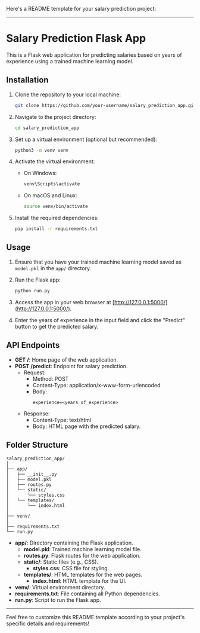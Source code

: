 Here's a README template for your salary prediction project:

---

# Salary Prediction Flask App

This is a Flask web application for predicting salaries based on years of experience using a trained machine learning model.

## Installation

1. Clone the repository to your local machine:

    ```bash
    git clone https://github.com/your-username/salary_prediction_app.git
    ```

2. Navigate to the project directory:

    ```bash
    cd salary_prediction_app
    ```

3. Set up a virtual environment (optional but recommended):

    ```bash
    python3 -m venv venv
    ```

4. Activate the virtual environment:

    - On Windows:

        ```bash
        venv\Scripts\activate
        ```

    - On macOS and Linux:

        ```bash
        source venv/bin/activate
        ```

5. Install the required dependencies:

    ```bash
    pip install -r requirements.txt
    ```

## Usage

1. Ensure that you have your trained machine learning model saved as `model.pkl` in the `app/` directory.

2. Run the Flask app:

    ```bash
    python run.py
    ```

3. Access the app in your web browser at [http://127.0.0.1:5000/](http://127.0.0.1:5000/).

4. Enter the years of experience in the input field and click the "Predict" button to get the predicted salary.

## API Endpoints

- **GET /**: Home page of the web application.
- **POST /predict**: Endpoint for salary prediction.
    - Request: 
        - Method: POST
        - Content-Type: application/x-www-form-urlencoded
        - Body: 
            ```
            experience=<years_of_experience>
            ```
    - Response:
        - Content-Type: text/html
        - Body: HTML page with the predicted salary.

## Folder Structure

```
salary_prediction_app/
│
├── app/
│   ├── __init__.py
│   ├── model.pkl
│   ├── routes.py
│   └── static/
│       └── styles.css
│   └── templates/
│       └── index.html
│
├── venv/
│
├── requirements.txt
└── run.py
```

- **app/**: Directory containing the Flask application.
    - **model.pkl**: Trained machine learning model file.
    - **routes.py**: Flask routes for the web application.
    - **static/**: Static files (e.g., CSS).
        - **styles.css**: CSS file for styling.
    - **templates/**: HTML templates for the web pages.
        - **index.html**: HTML template for the UI.
- **venv/**: Virtual environment directory.
- **requirements.txt**: File containing all Python dependencies.
- **run.py**: Script to run the Flask app.

---

Feel free to customize this README template according to your project's specific details and requirements!